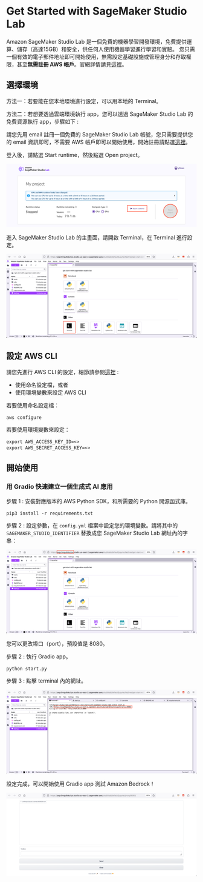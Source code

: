 # Get Started with SageMaker Studio Lab

Amazon SageMaker Studio Lab 是一個免費的機器學習開發環境，免費提供運算、儲存（高達15GB）和安全，供任何人使用機器學習進行學習和實驗。 您只需一個有效的電子郵件地址即可開始使用，無需設定基礎設施或管理身分和存取權限，甚至**無需註冊 AWS 帳戶**。官網詳情請見[這裡](https://aws.amazon.com/tw/sagemaker/studio-lab/)。

## 選擇環境

方法一：若要能在您本地環境進行設定，可以用本地的 Terminal。

方法二：若想要透過雲端環境執行 app，您可以透過 SageMaker Studio Lab 的免費資源執行 app，步驟如下 :

請您先用 email 註冊一個免費的 SageMaker Studio Lab 帳號，您只需要提供您的 email 資訊即可，不需要 AWS 帳戶即可以開始使用，開始註冊請點選[這裡](https://studiolab.sagemaker.aws/)。

登入後，請點選 Start runtime，然後點選 Open project。

![Open project](./static/sagemaker-studio-lab-login.png)

進入 SageMaker Studio Lab 的主畫面，請開啟 Terminal，在 Terminal 進行設定。

![Open terminal](./static/sagemaker-studio-lab.png)

## 設定 AWS CLI

請您先進行 AWS CLI 的設定，細節請參閱[這裡](https://docs.aws.amazon.com/zh_tw/cli/latest/userguide/getting-started-quickstart.html) : 
* 使用命名設定檔，或者
* 使用環境變數來設定 AWS CLI

若要使用命名設定檔：

```{shell}
aws configure
```

若要使用環境變數來設定：

```{shell}
export AWS_ACCESS_KEY_ID=<>
export AWS_SECRET_ACCESS_KEY=<>
```

## 開始使用

### 用 Gradio 快速建立一個生成式 AI 應用

步驟 1 : 安裝對應版本的 AWS Python SDK，和所需要的 Python 開源函式庫。

```{shell}
pip3 install -r requirements.txt
```

步驟 2 : 設定參數，在 `config.yml` 檔案中設定您的環境變數。請將其中的 `SAGEMAKER_STUDIO_IDENTIFIER` 替換成您 SageMaker Studio Lab 網址內的字串：

![Unique identifier](./static/sagemaker-studio-lab-unique-identifier.png)

您可以更改埠口（port），預設值是 8080。

步驟 2 : 執行 Gradio app。

```{shell}
python start.py
```

步驟 3 : 點擊 terminal 內的網址。

![Click url](./static/sagemaker-studio-lab-url.png)

設定完成，可以開始使用 Gradio app 測試 Amazon Bedrock！

![Get started](./static/get-started.png)


